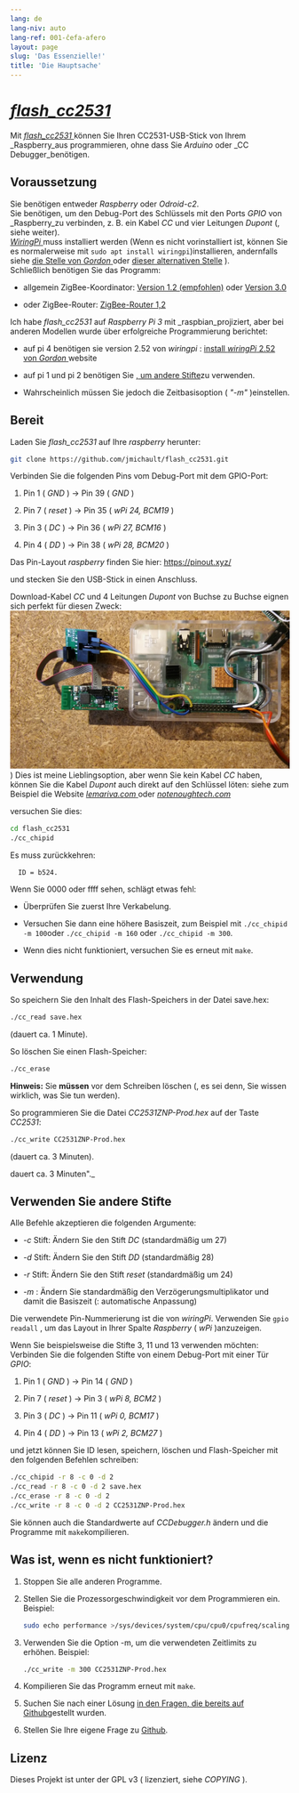 ```yaml
---
lang: de
lang-niv: auto
lang-ref: 001-ĉefa-afero
layout: page
slug: 'Das Essenzielle!'
title: 'Die Hauptsache'
---
```


# [ _flash\_cc2531_ ](https://github.com/jmichault/flash_cc2531)
Mit [ _flash\_cc2531_ ](https://github.com/jmichault/flash_cc2531) können Sie Ihren CC2531-USB-Stick von Ihrem _Raspberry_aus programmieren, ohne dass Sie _Arduino_ oder _CC Debugger_benötigen.

## Voraussetzung
Sie benötigen entweder _Raspberry_ oder _Odroid-c2_.  
Sie benötigen, um den Debug-Port des Schlüssels mit den Ports _GPIO_ von _Raspberry_zu verbinden, z. B. ein Kabel _CC_ und vier Leitungen _Dupont_ (, siehe weiter).   
[ _WiringPi_ ](http://wiringpi.com/) muss installiert werden \(Wenn es nicht vorinstalliert ist, können Sie es normalerweise mit `sudo apt install wiringpi`)installieren, andernfalls siehe [die Stelle von _Gordon_ ](http://wiringpi.com/) oder [dieser alternativen Stelle](https://github.com/WiringPi/WiringPi) \).  
Schließlich benötigen Sie das Programm:

* allgemein ZigBee-Koordinator: [ Version 1.2 (empfohlen)](https://github.com/Koenkk/Z-Stack-firmware/raw/master/coordinator/Z-Stack_Home_1.2/bin/default/) oder [Version 3.0](https://github.com/Koenkk/Z-Stack-firmware/tree/master/coordinator/Z-Stack_3.0.x/bin)


* oder ZigBee-Router: [ZigBee-Router 1,2](https://github.com/Koenkk/Z-Stack-firmware/tree/master/router/CC2531/bin)




Ich habe _flash\_cc2531_ auf _Raspberry Pi 3_ mit _raspbian_projiziert, aber bei anderen Modellen wurde über erfolgreiche Programmierung berichtet:  
 * auf pi 4 benötigen sie version 2.52 von _wiringpi_ :  [install _wiringPi_ 2.52 von _Gordon_ ](http://wiringpi.com/wiringpi-updated-to-2-52-for-the-raspberry-pi-4b/)website



 * auf pi 1 und pi 2 benötigen Sie [, um andere Stifte](#uzi_aliajn_pinglojn)zu verwenden.


 * Wahrscheinlich müssen Sie jedoch die Zeitbasisoption ( _"-m"_ )einstellen.



## Bereit

Laden Sie _flash\_cc2531_ auf Ihre _raspberry_ herunter:
```bash
git clone https://github.com/jmichault/flash_cc2531.git
```

Verbinden Sie die folgenden Pins vom Debug-Port mit dem GPIO-Port:

 1. Pin 1 ( _GND_ ) -> Pin 39 ( _GND_ )


 2. Pin 7 ( _reset_ ) -> Pin 35 ( _wPi 24, BCM19_ )


 3. Pin 3 ( _DC_ ) -> Pin 36 ( _wPi 27, BCM16_ )


 4. Pin 4 ( _DD_ ) -> Pin 38 ( _wPi 28, BCM20_ )



Das Pin-Layout _raspberry_ finden Sie hier: <https://pinout.xyz/>

und stecken Sie den USB-Stick in einen Anschluss.

Download-Kabel _CC_ und 4 Leitungen _Dupont_ von Buchse zu Buchse eignen sich perfekt für diesen Zweck:
![Foto des Schlüssels und des _raspberry_ ](https://github.com/jmichault/files/raw/master/Raspberry-CC2531.jpg))
Dies ist meine Lieblingsoption, aber wenn Sie kein Kabel _CC_ haben, können Sie die Kabel _Dupont_ auch direkt auf den Schlüssel löten: siehe zum Beispiel die Website [ _lemariva.com_ ](https://lemariva.com/blog/2019/08/zigbee-flashing-cc2531-using-raspberry-pi-without-cc-debugger) oder [ _notenoughtech.com_ ](https://notenoughtech.com/home-automation/flashing-cc2531-without-cc-debugger )


versuchen Sie dies:
```bash
cd flash_cc2531
./cc_chipid
```
Es muss zurückkehren:
```
  ID = b524.
```
Wenn Sie 0000 oder ffff sehen, schlägt etwas fehl:  
 * Überprüfen Sie zuerst Ihre Verkabelung.


 * Versuchen Sie dann eine höhere Basiszeit, zum Beispiel mit `./cc_chipid -m 100`oder `./cc_chipid -m 160` oder `./cc_chipid -m 300`.


 * Wenn dies nicht funktioniert, versuchen Sie es erneut mit `make`.




## Verwendung
So speichern Sie den Inhalt des Flash-Speichers in der Datei save.hex:
```bash
./cc_read save.hex
```
(dauert ca. 1 Minute).

So löschen Sie einen Flash-Speicher:
```bash
./cc_erase
```
**Hinweis:** Sie **müssen** vor dem Schreiben löschen (, es sei denn, Sie wissen wirklich, was Sie tun werden).

So programmieren Sie die Datei _CC2531ZNP-Prod.hex_ auf der Taste _CC2531_:
```bash
./cc_write CC2531ZNP-Prod.hex
```
(dauert ca. 3 Minuten).

<a id="uzi_aliajn_pinglojn"></a>
dauert ca. 3 Minuten"._
## Verwenden Sie andere Stifte

Alle Befehle akzeptieren die folgenden Argumente:

 * _-c_ Stift: Ändern Sie den Stift _DC_ (standardmäßig um 27)


 * _-d_ Stift: Ändern Sie den Stift _DD_ (standardmäßig 28)


 * _-r_ Stift: Ändern Sie den Stift _reset_ (standardmäßig um 24)


 * _-m_ : Ändern Sie standardmäßig den Verzögerungsmultiplikator und damit die Basiszeit (: automatische Anpassung)



Die verwendete Pin-Nummerierung ist die von _wiringPi_. Verwenden Sie `gpio readall` , um das Layout in Ihrer Spalte _Raspberry_ ( _wPi_ )anzuzeigen.

Wenn Sie beispielsweise die Stifte 3, 11 und 13 verwenden möchten:  
Verbinden Sie die folgenden Stifte von einem Debug-Port mit einer Tür _GPIO_:

 1. Pin 1 ( _GND_ ) -> Pin 14 ( _GND_ )


 2. Pin 7 ( _reset_ ) -> Pin 3 ( _wPi 8, BCM2_ )


 3. Pin 3 ( _DC_ ) -> Pin 11 ( _wPi 0, BCM17_ )


 4. Pin 4 ( _DD_ ) -> Pin 13 ( _wPi 2, BCM27_ )



und jetzt können Sie ID lesen, speichern, löschen und Flash-Speicher mit den folgenden Befehlen schreiben:
```bash
./cc_chipid -r 8 -c 0 -d 2
./cc_read -r 8 -c 0 -d 2 save.hex
./cc_erase -r 8 -c 0 -d 2
./cc_write -r 8 -c 0 -d 2 CC2531ZNP-Prod.hex
```

Sie können auch die Standardwerte auf _CCDebugger.h_ ändern und die Programme mit `make`kompilieren.

## Was ist, wenn es nicht funktioniert?

1. Stoppen Sie alle anderen Programme.


2. Stellen Sie die Prozessorgeschwindigkeit vor dem Programmieren ein. Beispiel:



   ```bash
   sudo echo performance >/sys/devices/system/cpu/cpu0/cpufreq/scaling_governor
   ```
3. Verwenden Sie die Option -m, um die verwendeten Zeitlimits zu erhöhen. Beispiel:



   ```bash
   ./cc_write -m 300 CC2531ZNP-Prod.hex
   ```
4. Kompilieren Sie das Programm erneut mit `make`.



5. Suchen Sie nach einer Lösung [in den Fragen, die bereits auf Github](https://github.com/jmichault/flash_cc2531/issues?q=is%3Aissue)gestellt wurden.



6. Stellen Sie Ihre eigene Frage zu [Github](https://github.com/jmichault/flash_cc2531/issues/new/choose).



## Lizenz

Dieses Projekt ist unter der GPL v3 ( lizenziert, siehe _COPYING_ ).
